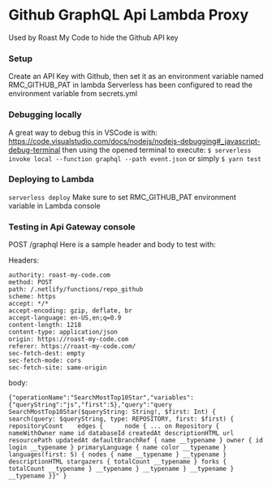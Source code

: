 # Github GraphQL Api Lambda Proxy

Used by Roast My Code to hide the Github API key

### Setup
Create an API Key with Github, then set it as an environment variable 
named RMC_GITHUB_PAT in lambda
Serverless has been configured to read the environment variable from secrets.yml

### Debugging locally
A great way to debug this in VSCode is with:
https://code.visualstudio.com/docs/nodejs/nodejs-debugging#_javascript-debug-terminal
then using the opened terminal to execute: 
`$ serverless invoke local --function graphql --path event.json`
or simply
`$ yarn test`

### Deploying to Lambda
`serverless deploy`
Make sure to set RMC_GITHUB_PAT environment variable in Lambda console

### Testing in Api Gateway console
POST /graphql
Here is a sample header and body to test with:

Headers:
```
authority: roast-my-code.com
method: POST
path: /.netlify/functions/repo_github
scheme: https
accept: */*
accept-encoding: gzip, deflate, br
accept-language: en-US,en;q=0.9
content-length: 1218
content-type: application/json
origin: https://roast-my-code.com
referer: https://roast-my-code.com/
sec-fetch-dest: empty
sec-fetch-mode: cors
sec-fetch-site: same-origin
```

body:
```
{"operationName":"SearchMostTop10Star","variables": {"queryString":"js","first":5},"query":"query SearchMostTop10Star($queryString: String!, $first: Int) {  search(query: $queryString, type: REPOSITORY, first: $first) {    repositoryCount    edges {      node { ... on Repository { nameWithOwner name id databaseId createdAt descriptionHTML url resourcePath updatedAt defaultBranchRef { name __typename } owner { id login __typename } primaryLanguage { name color __typename } languages(first: 5) { nodes { name __typename } __typename } descriptionHTML stargazers { totalCount __typename } forks { totalCount __typename } __typename } __typename } __typename } __typename }}" }
```